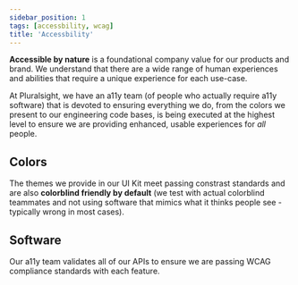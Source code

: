 ```yaml
---
sidebar_position: 1
tags: [accessbility, wcag]
title: 'Accessbility'
---
```


**Accessible by nature** is a foundational company value for our products and brand. We understand that there are a wide range of human experiences and abilities that require a unique experience for each use-case.

At Pluralsight, we have an a11y team (of people who actually require a11y software) that is devoted to ensuring everything we do, from the colors we present to our engineering code bases, is being executed at the highest level to ensure we are providing enhanced, usable experiences for _all_ people.

## Colors

The themes we provide in our UI Kit meet passing constrast standards and are also **colorblind friendly by default** (we test with actual colorblind teammates and not using software that mimics what it thinks people see - typically wrong in most cases).

## Software

Our a11y team validates all of our APIs to ensure we are passing WCAG compliance standards with each feature.
